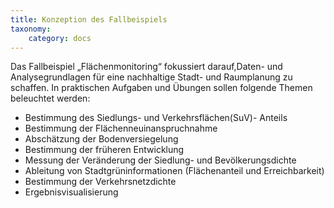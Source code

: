 ```yaml
---
title: Konzeption des Fallbeispiels
taxonomy:
    category: docs
---
```


Das Fallbeispiel „Flächenmonitoring“ fokussiert darauf,Daten- und Analysegrundlagen für eine nachhaltige Stadt- und Raumplanung zu schaffen. In praktischen Aufgaben und Übungen sollen folgende Themen beleuchtet werden:
- Bestimmung des Siedlungs- und Verkehrsflächen(SuV)- Anteils
- Bestimmung der Flächenneuinanspruchnahme
- Abschätzung der Bodenversiegelung
- Bestimmung der früheren Entwicklung
- Messung der Veränderung der Siedlung- und Bevölkerungsdichte
- Ableitung von Stadtgrüninformationen (Flächenanteil und Erreichbarkeit)
- Bestimmung der Verkehrsnetzdichte
- Ergebnisvisualisierung
